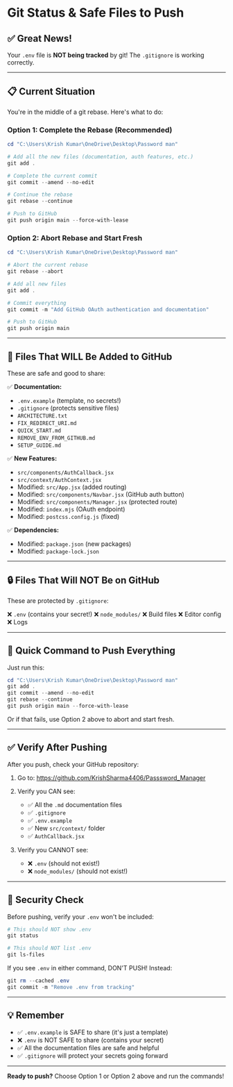 # Git Status & Safe Files to Push

## ✅ Great News!

Your `.env` file is **NOT being tracked** by git! The `.gitignore` is working correctly.

---

## 📋 Current Situation

You're in the middle of a git rebase. Here's what to do:

### Option 1: Complete the Rebase (Recommended)

```powershell
cd "C:\Users\Krish Kumar\OneDrive\Desktop\Password man"

# Add all the new files (documentation, auth features, etc.)
git add .

# Complete the current commit
git commit --amend --no-edit

# Continue the rebase
git rebase --continue

# Push to GitHub
git push origin main --force-with-lease
```

### Option 2: Abort Rebase and Start Fresh

```powershell
cd "C:\Users\Krish Kumar\OneDrive\Desktop\Password man"

# Abort the current rebase
git rebase --abort

# Add all new files
git add .

# Commit everything
git commit -m "Add GitHub OAuth authentication and documentation"

# Push to GitHub
git push origin main
```

---

## 📁 Files That WILL Be Added to GitHub

These are safe and good to share:

✅ **Documentation:**
- `.env.example` (template, no secrets!)
- `.gitignore` (protects sensitive files)
- `ARCHITECTURE.txt`
- `FIX_REDIRECT_URI.md`
- `QUICK_START.md`
- `REMOVE_ENV_FROM_GITHUB.md`
- `SETUP_GUIDE.md`

✅ **New Features:**
- `src/components/AuthCallback.jsx`
- `src/context/AuthContext.jsx`
- Modified: `src/App.jsx` (added routing)
- Modified: `src/components/Navbar.jsx` (GitHub auth button)
- Modified: `src/components/Manager.jsx` (protected route)
- Modified: `index.mjs` (OAuth endpoint)
- Modified: `postcss.config.js` (fixed)

✅ **Dependencies:**
- Modified: `package.json` (new packages)
- Modified: `package-lock.json`

---

## 🔒 Files That Will NOT Be on GitHub

These are protected by `.gitignore`:

❌ `.env` (contains your secret!)
❌ `node_modules/`
❌ Build files
❌ Editor config
❌ Logs

---

## 🚀 Quick Command to Push Everything

Just run this:

```powershell
cd "C:\Users\Krish Kumar\OneDrive\Desktop\Password man"
git add .
git commit --amend --no-edit
git rebase --continue
git push origin main --force-with-lease
```

Or if that fails, use Option 2 above to abort and start fresh.

---

## ✅ Verify After Pushing

After you push, check your GitHub repository:

1. Go to: https://github.com/KrishSharma4406/Passsword_Manager
2. Verify you CAN see:
   - ✅ All the `.md` documentation files
   - ✅ `.gitignore`
   - ✅ `.env.example`
   - ✅ New `src/context/` folder
   - ✅ `AuthCallback.jsx`

3. Verify you CANNOT see:
   - ❌ `.env` (should not exist!)
   - ❌ `node_modules/` (should not exist!)

---

## 🔐 Security Check

Before pushing, verify your `.env` won't be included:

```powershell
# This should NOT show .env
git status

# This should NOT list .env
git ls-files
```

If you see `.env` in either command, DON'T PUSH! Instead:

```powershell
git rm --cached .env
git commit -m "Remove .env from tracking"
```

---

## 💡 Remember

- ✅ `.env.example` is SAFE to share (it's just a template)
- ❌ `.env` is NOT SAFE to share (contains your secret)
- ✅ All the documentation files are safe and helpful
- ✅ `.gitignore` will protect your secrets going forward

---

**Ready to push?** Choose Option 1 or Option 2 above and run the commands!
